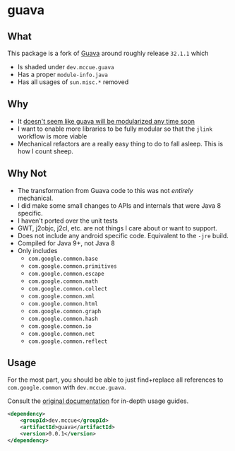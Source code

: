 # guava

## What

This package is a fork of [Guava](https://github.com/google/guava) around roughly release `32.1.1` which
* Is shaded under `dev.mccue.guava`
* Has a proper `module-info.java`
* Has all usages of `sun.misc.*` removed

## Why

* It [doesn't seem like guava will be modularized any time soon](https://github.com/google/guava/issues/2970#issuecomment-1572148291)
* I want to enable more libraries to be fully modular so that the `jlink`
workflow is more viable
* Mechanical refactors are a really easy thing to do to fall asleep. This is how I count sheep.

## Why Not

* The transformation from Guava code to this was not _entirely_ mechanical.
* I did make some small changes to APIs and internals that were Java 8 specific.
* I haven't ported over the unit tests
* GWT, j2objc, j2cl, etc. are not things I care about or want to support.
* Does not include any android specific code. Equivalent to the `-jre` build.
* Compiled for Java 9+, not Java 8
* Only includes
  * `com.google.common.base`
  * `com.google.common.primitives`
  * `com.google.common.escape`
  * `com.google.common.math`
  * `com.google.common.collect`
  * `com.google.common.xml`
  * `com.google.common.html`
  * `com.google.common.graph`
  * `com.google.common.hash`
  * `com.google.common.io`
  * `com.google.common.net`
  * `com.google.common.reflect`

## Usage

For the most part, you should be able to just find+replace all
references to `com.google.common` with `dev.mccue.guava`.

Consult the [original documentation](https://github.com/google/guava) for
in-depth usage guides.

```xml
<dependency>
    <groupId>dev.mccue</groupId>
    <artifactId>guava</artifactId>
    <version>0.0.1</version>
</dependency>
```